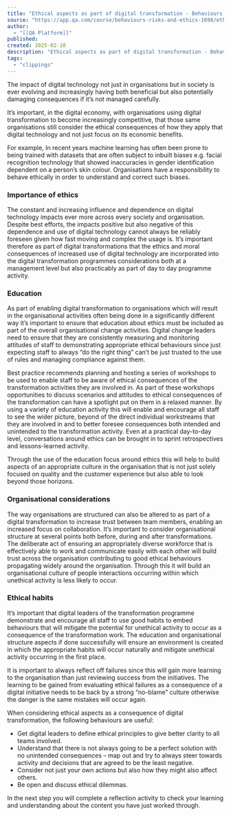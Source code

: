 ```yaml
---
title: "Ethical aspects as part of digital transformation - Behaviours, risks, and ethics Lesson | QA Platform"
source: "https://app.qa.com/course/behaviours-risks-and-ethics-1698/ethical-aspects-part-digital-transformation/?context_id=13677&context_resource=lp"
author:
  - "[[QA Platform]]"
published:
created: 2025-02-10
description: "Ethical aspects as part of digital transformation - Behaviours, risks, and ethics lesson from QA Platform. Start learning today with our digital training solutions."
tags:
  - "clippings"
---
```

The impact of digital technology not just in organisations but in society is ever evolving and increasingly having both beneficial but also potentially damaging consequences if it’s not managed carefully. 

It’s important, in the digital economy, with organisations using digital transformation to become increasingly competitive, that those same organisations still consider the ethical consequences of how they apply that digital technology and not just focus on its economic benefits. 

For example, In recent years machine learning has often been prone to being trained with datasets that are often subject to inbuilt biases e.g. facial recognition technology that showed inaccuracies in gender identification dependent on a person’s skin colour. Organisations have a responsibility to behave ethically in order to understand and correct such biases. 

### **Importance of ethics** 

The constant and increasing influence and dependence on digital technology impacts ever more across every society and organisation. Despite best efforts, the impacts positive but also negative of this dependence and use of digital technology cannot always be reliably foreseen given how fast moving and complex the usage is. It’s important therefore as part of digital transformations that the ethics and moral consequences of increased use of digital technology are incorporated into the digital transformation programmes considerations both at a management level but also practicably as part of day to day programme activity. 

### **Education** 

As part of enabling digital transformation to organisations which will result in the organisational activities often being done in a significantly different way it’s important to ensure that education about ethics must be included as part of the overall organisational change activities. Digital change leaders need to ensure that they are consistently measuring and monitoring attitudes of staff to demonstrating appropriate ethical behaviours since just expecting staff to always “do the right thing” can’t be just trusted to the use of rules and managing compliance against them. 

Best practice recommends planning and hosting a series of workshops to be used to enable staff to be aware of ethical consequences of the transformation activities they are involved in. As part of these workshops opportunities to discuss scenarios and attitudes to ethical consequences of the transformation can have a spotlight put on them in a relaxed manner. By using a variety of education activity this will enable and encourage all staff to see the wider picture, beyond of the direct individual workstreams that they are involved in and to better foresee consequences both intended and unintended to the transformation activity. Even at a practical day-to-day level, conversations around ethics can be brought in to sprint retrospectives and lessons-learned activity. 

Through the use of the education focus around ethics this will help to build aspects of an appropriate culture in the organisation that is not just solely focused on quality and the customer experience but also able to look beyond those horizons. 

### **Organisational considerations** 

The way organisations are structured can also be altered to as part of a digital transformation to increase trust between team members, enabling an increased focus on collaboration. It’s important to consider organisational structure at several points both before, during and after transformations. The deliberate act of ensuring an appropriately diverse workforce that is effectively able to work and communicate easily with each other will build trust across the organisation contributing to good ethical behaviours propagating widely around the organisation. Through this it will build an organisational culture of people interactions occurring within which unethical activity is less likely to occur. 

### **Ethical habits**  

It’s important that digital leaders of the transformation programme demonstrate and encourage all staff to use good habits to embed behaviours that will mitigate the potential for unethical activity to occur as a consequence of the transformation work. The education and organisational structure aspects if done successfully will ensure an environment is created in which the appropriate habits will occur naturally and mitigate unethical activity occurring in the first place. 

It is important to always reflect off failures since this will gain more learning to the organisation than just reviewing success from the initiatives. The learning to be gained from evaluating ethical failures as a consequence of a digital initiative needs to be back by a strong “no-blame” culture otherwise the danger is the same mistakes will occur again. 

When considering ethical aspects as a consequence of digital transformation, the following behaviours are useful: 

- Get digital leaders to define ethical principles to give better clarity to all teams involved.
- Understand that there is not always going to be a perfect solution with no unintended consequences – map out and try to always steer towards activity and decisions that are agreed to be the least negative.
- Consider not just your own actions but also how they might also affect others.
- Be open and discuss ethical dilemmas.

In the next step you will complete a reflection activity to check your learning and understanding about the content you have just worked through.